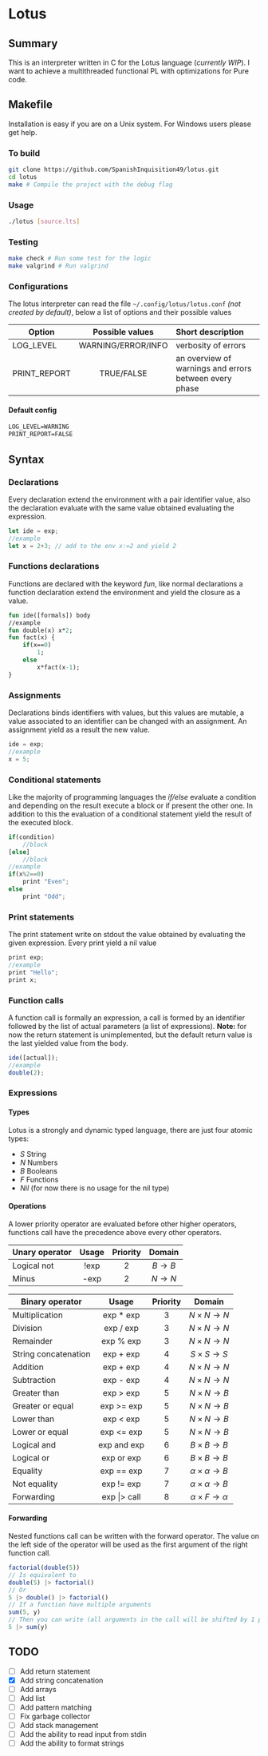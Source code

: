 # Lotus

## Summary

This is an interpreter written in C for the Lotus language (*currently WIP*). I want to achieve a multithreaded functional PL with optimizations for Pure code.

## Makefile

Installation is easy if you are on a Unix system.
For Windows users please get help.

### To build

```bash
git clone https://github.com/SpanishInquisition49/lotus.git
cd lotus
make # Compile the project with the debug flag
```

### Usage

```bash
./lotus [source.lts]
```

### Testing

```bash
make check # Run some test for the logic
make valgrind # Run valgrind
```

### Configurations

The lotus interpreter can read the file ``~/.config/lotus/lotus.conf`` *(not created by default)*, below a list of options and their possible values

|Option|Possible values|Short description|
|------|:-------------:|:----------------|
|LOG_LEVEL|WARNING/ERROR/INFO|verbosity of errors|
|PRINT_REPORT|TRUE/FALSE|an overview of warnings and errors between every phase |

#### Default config

```txt
LOG_LEVEL=WARNING
PRINT_REPORT=FALSE
```

## Syntax

### Declarations

Every declaration extend the environment with a pair identifier value, also the declaration evaluate with the same value obtained evaluating the expression.

```js
let ide = exp;
//example
let x = 2+3; // add to the env x:=2 and yield 2
```

### Functions declarations

Functions are declared with the keyword *fun*, like normal declarations a function declaration extend the environment and yield the closure as a value.

```ml
fun ide([formals]) body
//example
fun double(x) x*2;
fun fact(x) {
    if(x==0)
        1;
    else
        x*fact(x-1);
}
```

### Assignments

Declarations binds identifiers with values, but this values are mutable, a value associated to an identifier can be changed with an assignment. An assignment yield as a result the new value.

```js
ide = exp;
//example
x = 5;
```

### Conditional statements

Like the majority of programming languages the *if/else* evaluate a condition and depending on the result execute a block or if present the other one. In addition to this the evaluation of a conditional statement yield the result of the executed block.

```js
if(condition)
    //block
[else]
    //block
//example
if(x%2==0)
    print "Even";
else
    print "Odd";

```

### Print statements

The print statement write on stdout the value obtained by evaluating the given expression. Every print yield a nil value

```js
print exp;
//example
print "Hello";
print x;
```

### Function calls

A function call is formally an expression, a call is formed by an identifier followed by the list of actual parameters (a list of expressions). **Note:** for now the return statement is unimplemented, but the default return value is the last yielded value from the body.

```js
ide([actual]);
//example
double(2);
```

### Expressions

#### Types

Lotus is a strongly and dynamic typed language, there are just four atomic types:

* $S$ String
* $N$ Numbers
* $B$ Booleans
* $F$ Functions
* $Nil$ (for now there is no usage for the nil type)

#### Operations

A lower priority operator are evaluated before other higher operators, functions call have the precedence above every other operators.

| Unary operator | Usage | Priority | Domain |
|----------------|:-----:|:--------:|:------:|
| Logical not    | !exp  | 2        | $B\to B$
| Minus          | -exp  | 2        | $N\to N$

| Binary operator      | Usage          | Priority | Domain |
|----------------------|:--------------:|:--------:|:------:|
| Multiplication       | exp * exp      | 3        | $N\times N\to N$
| Division             | exp / exp      | 3        | $N\times N\to N$
| Remainder            | exp % exp      | 3        | $N\times N\to N$
| String concatenation | exp + exp      | 4        | $S\times S\to S$
| Addition             | exp + exp      | 4        | $N\times N\to N$
| Subtraction          | exp - exp      | 4        | $N\times N\to N$
| Greater than         | exp > exp      | 5        | $N\times N\to B$
| Greater or equal     | exp >= exp     | 5        | $N\times N\to B$
| Lower than           | exp < exp      | 5        | $N\times N\to B$
| Lower or equal       | exp <= exp     | 5        | $N\times N\to B$
| Logical and          | exp and exp    | 6        | $B\times B\to B$
| Logical or           | exp or exp     | 6        | $B\times B\to B$
| Equality             | exp == exp     | 7        | $\alpha\times\alpha\to B$
| Not equality         | exp != exp     | 7        | $\alpha\times\alpha\to B$
| Forwarding           | exp \|> call   | 8        | $\alpha\times F\to\alpha$

#### Forwarding

Nested functions call can be written with the forward operator. The value on the left side of the operator will be used as the first argument of the right function call.

```ts
factorial(double(5))
// Is equivalent to
double(5) |> factorial()
// Or
5 |> double() |> factorial()
// If a function have multiple arguments
sum(5, y)
// Then you can write (all arguments in the call will be shifted by 1 position)
5 |> sum(y)
```

## TODO

* [ ] Add return statement
* [x] Add string concatenation
* [ ] Add arrays
* [ ] Add list
* [ ] Add pattern matching
* [ ] Fix garbage collector
* [ ] Add stack management
* [ ] Add the ability to read input from stdin
* [ ] Add the ability to format strings
